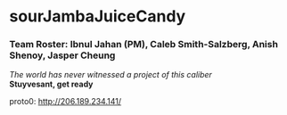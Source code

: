 # sourJambaJuiceCandy
### Team Roster: Ibnul Jahan (PM), Caleb Smith-Salzberg, Anish Shenoy, Jasper Cheung

*The world has never witnessed a project of this caliber* <br>
**Stuyvesant, get ready**

proto0: http://206.189.234.141/
